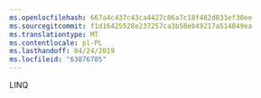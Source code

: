 ```yaml
---
ms.openlocfilehash: 667a4c437c43ca4427c06a7c18f482d831ef30ee
ms.sourcegitcommit: f1d16425528e237257ca3b58eb49217a514849ea
ms.translationtype: MT
ms.contentlocale: pl-PL
ms.lasthandoff: 04/24/2019
ms.locfileid: "63876705"
---
```

LINQ
